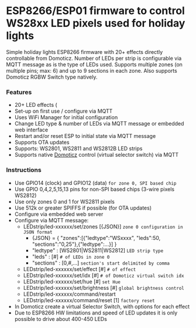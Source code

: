 # ESP8266/ESP01 firmware to control WS28xx LED pixels used for holiday lights
Simple holiday lights ESP8266 firmware with 20+ effects directly controllable from Domoticz. Number of LEDs per strip is configurable via MQTT message as is the type of LEDs used.
Supports multiple zones (on multiple pins; max: 6) and up to 9 sections in each zone.
Also supports Domoticz RGBW Switch type natively.

### Features
- 20+ LED effects (
- Set-up on first use / configure via MQTT
- Uses WiFi Manager for initial configuration
- Change LED type & number of LEDs via MQTT message or embedded web interface
- Restart and/or reset ESP to initial state via MQTT message
- Supports OTA updates
- Supports: WS2801, WS2811 and WS2812B LED strips
- Supports native [Domoticz](https://www.domoticz.com) control (virtual selector switch) via MQTT

### Instructions
- Use GPIO14 (clock) and GPIO12 (data) `for zone 0, SPI based chip`
- Use GPIO 0,4,2,5,15,13 pins for non-SPI based chips (3-wire pixels WS2812)
- Use only zones 0 and 1 for WS2811 pixels
- Use 512k or greater SPIFFS if possible (for OTA updates)
- Configure via embedded web server
- Configure via MQTT message:
  - LEDstrip/led-xxxxxx/set/zones [{JSON}] `zone 0 configuration in JSON format`
    - {JSON} = { "zones":[{"ledtype":"WSxxxx", "leds":50, "sections":"0,25"},{"ledtype":...}] }
    - "ledtype" : [WS2801|WS2811|WS2812] `LED strip type`
    - "leds" : [#] `# of LEDs in zone 0`
    - "sections" : [0,#,...] `section's start delimited by comma`
  - LEDstrip/led-xxxxxx/set/effect [#] `# of effect`
  - LEDstrip/led-xxxxxx/set/idx [#] `# of Domoticz virtual switch idx`
  - LEDstrip/led-xxxxxx/set/hue [#] `set Hue`
  - LEDstrip/led-xxxxxx/set/brightness [#] `global brightness control`
  - LEDstrip/led-xxxxxx/command/restart
  - LEDstrip/led-xxxxxx/command/reset [1] `factory reset`
- In Domoticz create a virtual Selector Switch, with options for each effect
- Due to ESP8266 HW limitations and speed of LED updates it is only possible to drive about 400-450 LEDs

